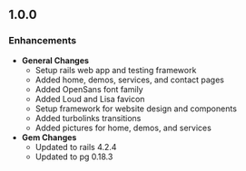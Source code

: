 ## 1.0.0

### Enhancements
- **General Changes**
  - Setup rails web app and testing framework
  - Added home, demos, services, and contact pages
  - Added OpenSans font family
  - Added Loud and Lisa favicon
  - Setup framework for website design and components
  - Added turbolinks transitions
  - Added pictures for home, demos, and services
- **Gem Changes**
  - Updated to rails 4.2.4
  - Updated to pg 0.18.3
